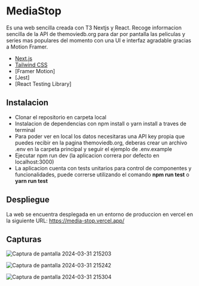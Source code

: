 # MediaStop

Es una web sencilla creada con T3 Nextjs y React. Recoge informacion sencilla de la API de themoviedb.org para dar por pantalla las peliculas y series mas populares del momento con una UI e interfaz agradable gracias a Motion Framer.

- [Next.js](https://nextjs.org)
- [Tailwind CSS](https://tailwindcss.com)
- [Framer Motion]
- [Jest]
- [React Testing Library]

## Instalacion

- Clonar el repositorio en carpeta local
- Instalacion de dependencias con npm install o yarn install a traves de terminal
- Para poder ver en local los datos necesitaras una API key propia que puedes recibir en la pagina themoviedb.org, deberas crear un archivo .env en la carpeta principal y seguir el ejemplo de .env.example
- Ejecutar npm run dev (la aplicacion correra por defecto en localhost:3000)
- La aplicacion cuenta con tests unitarios para control de componentes y funcionalidades, puede correrse utilizando el comando **npm run test** o **yarn run test**

## Despliegue

La web se encuentra desplegada en un entorno de produccion en vercel en la siguiente URL: https://media-stop.vercel.app/

## Capturas

![Captura de pantalla 2024-03-31 215203](https://github.com/Madpug2022/MediaStop/assets/98781462/48e80553-a0b3-466c-bbe2-f9edb84a5a57)

![Captura de pantalla 2024-03-31 215242](https://github.com/Madpug2022/MediaStop/assets/98781462/7f980b1f-91a6-43b3-bd92-89a95648dd9b)

![Captura de pantalla 2024-03-31 215304](https://github.com/Madpug2022/MediaStop/assets/98781462/32a481a1-4c2e-4b63-873f-5ae718145a20)

